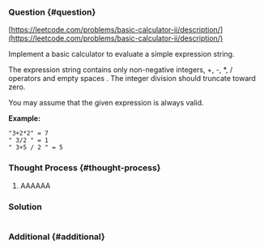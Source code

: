 ### Question {#question}

[https://leetcode.com/problems/basic-calculator-ii/description/](https://leetcode.com/problems/basic-calculator-ii/description/)

Implement a basic calculator to evaluate a simple expression string.

The expression string contains only non-negative integers, +, -, \*, / operators and empty spaces . The integer division should truncate toward zero.

You may assume that the given expression is always valid.

**Example:**

```
"3+2*2" = 7
" 3/2 " = 1
" 3+5 / 2 " = 5
```

### Thought Process {#thought-process}

1. AAAAAA

### Solution

```java

```

### Additional {#additional}



